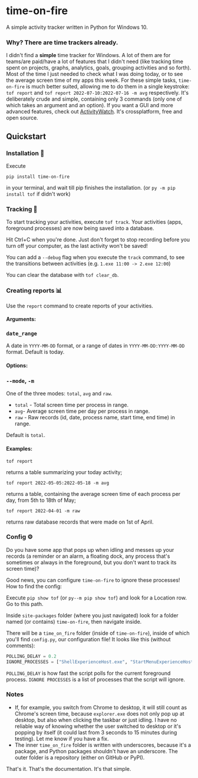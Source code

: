 # time-on-fire
A simple activity tracker written in Python for Windows 10.

### Why? There are time trackers already.
I didn\'t find a **simple** time tracker for Windows. A lot of them are for teams/are paid/have a lot of features that I didn\'t need (like tracking time spent on projects, graphs, analytics, goals, grouping activities and so forth). Most of the time I just needed to check what I was doing today, or to see the average screen time of my apps this week. For these simple tasks, `time-on-fire` is much better suited, allowing me to do them in a single keystroke: `tof report` and `tof report 2022-07-10:2022-07-16 -m avg` respectively. It\'s deliberately crude and simple, containing only 3 commands (only one of which takes an argument and an option). If you want a GUI and more advanced features, check out [ActivityWatch](https://activitywatch.net/ "ActivityWatch"). It\'s crossplatform, free and open source.


## Quickstart
### Installation 💾
Execute
```
pip install time-on-fire
```
in your terminal, and wait till pip finishes the installation. (or `py -m pip install tof` if didn\'t work)

### Tracking 🔎
To start tracking your activities, execute `tof track`. Your activities (apps, foreground processes) are now being saved into a database.

Hit Ctrl+C when you\'re done. Just don\'t forget to stop recording before you turn off your computer, as the last activity won\'t be saved!

You can add a `--debug` flag when you execute the `track` command, to see the transitions between activities (e.g. `1.exe 11:00 -> 2.exe 12:00`)

You can clear the database with `tof clear_db`.
### Creating reports 📊
Use the `report` command to create reports of your activities.
#### Arguments:
### `date_range`
A date in `YYYY-MM-DD` format, or a range of dates in `YYYY-MM-DD:YYYY-MM-DD`  format.  Default is today.  

#### Options:
### `--mode`, `-m`
One of the three modes: `total`, `avg` and `raw`.
- `total` - Total screen time per process in range.
- `avg`- Average screen time per day per process in range.
- `raw` - Raw records (id, date, process name, start time, end time) in range.

Default is `total`.


#### Examples:
```
tof report
```
returns a table summarizing your today activity;
<br/>
```
tof report 2022-05-05:2022-05-18 -m avg
```
returns a table, containing the average screen time of each process per day, from
5th to 18th of May;
<br/>

```
tof report 2022-04-01 -m raw
```
returns raw database records that were made on 1st of April.

### Config ⚙️
Do you have some app that pops up when idling and messes up your records (a reminder or an alarm, a floating dock, any process that\'s sometimes or always in the foreground, but you don\'t want to track its screen time)?

Good news, you can configure `time-on-fire` to ignore these processes!
How to find the config:

Execute `pip show tof` (or `py--m pip show tof`) and look for a Location row. Go to this path.

Inside `site-packages` folder (where you just navigated) look for a folder named (or contains) `time-on-fire`, then navigate inside.

There will be a `time_on_fire` folder (inside of `time-on-fire`), inside of which you\'ll find `config.py`, our configuration file!
It looks like this (without comments):
``` python
POLLING_DELAY = 0.2
IGNORE_PROCESSES = ["ShellExperienceHost.exe", "StartMenuExperienceHost.exe", "mbamtray.exe", "SearchApp.exe", "ueli.exe", "explorer.exe", "dwm.exe"]
```
`POLLING_DELAY` is how fast the script polls for the current foreground process.
`IGNORE PROCESSES` is a list of processes that the script will ignore. 

### Notes
- If, for example, you switch from Chrome to desktop, it will still count as Chrome\'s screen time, because `explorer.exe` does not only pop up at desktop, but also when clicking the taskbar or just idling. I have no reliable way of knowing whether the user switched to desktop or it\'s popping by itself (it could last from 3 seconds to 15 minutes during testing). Let me know if you have a fix.
- The inner `time_on_fire` folder is written with underscores, because it\'s a package, and Python packages shouldn\'t have an underscore. The outer folder is a repository (either on GitHub or PyPI).

That\'s it. That\'s the documentation. It\'s that simple.
